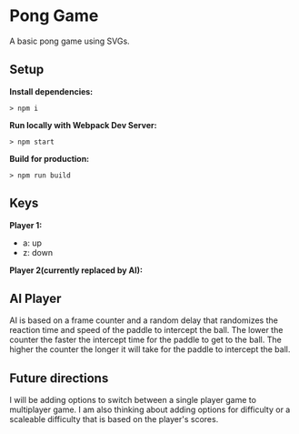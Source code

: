 # Pong Game

A basic pong game using SVGs.

## Setup

**Install dependencies:**

`> npm i`

**Run locally with Webpack Dev Server:**

`> npm start`

**Build for production:**

`> npm run build`

## Keys

**Player 1:**
* a: up
* z: down

**Player 2(currently replaced by AI):**


## AI Player 
AI is based on a frame counter and a random delay that randomizes the reaction time and speed of the paddle to intercept the ball. The lower the counter the faster the intercept time for the paddle to get to the ball. The higher the counter the longer it will take for the paddle to intercept the ball. 

## Future directions 
I will be adding options to switch between a single player game to multiplayer game. I am also thinking about adding options for difficulty or a scaleable difficulty that is based on the player's scores. 
